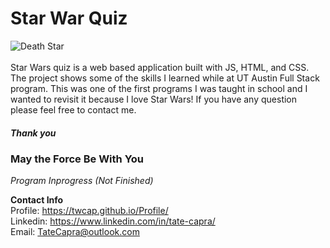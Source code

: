 # Star War Quiz

![Death Star](https://github.com/Twcap/StarWarsQuiz/blob/master/gitresource/deathStar.jpg)<br/><br/>
Star Wars quiz is a web based application built with JS, HTML, and CSS. The project shows some of the skills I learned while at UT Austin Full Stack program. This was one of the first programs I was taught in school and I wanted to revisit it because I love Star Wars! If you have any question please feel free to contact me.

<h5>Thank you</h5>

<h3>May the Force Be With You</h3>

*Program Inprogress (Not Finished)*

<b>Contact Info</b> <br/>
Profile: https://twcap.github.io/Profile/ <br/>
Linkedin: https://www.linkedin.com/in/tate-capra/ <br/>
Email: TateCapra@outlook.com
